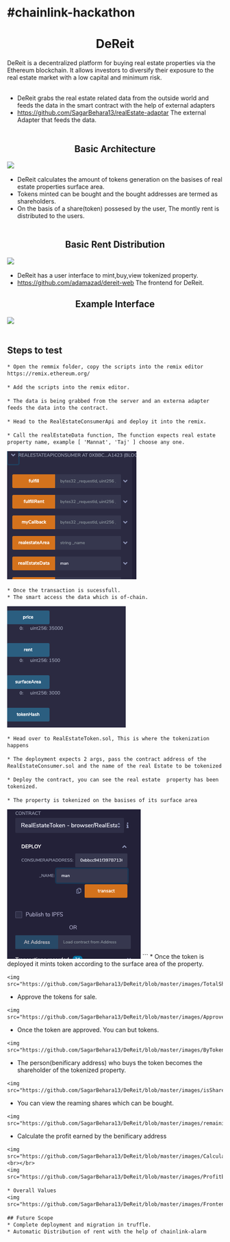 # #chainlink-hackathon
<h1 align="center">DeReit</h1>
DeReit is a decentralized platform for buying real estate properties via the Ethereum blockchain. It allows investors to diversify their exposure to the real estate market with a low capital and minimum risk.<br><br>

* DeReit grabs the real estate related data from the outside world and feeds the data in the smart contract with the help of external adapters
* https://github.com/SagarBehara13/realEstate-adaptar The external Adapter that feeds the data.<br><br>

<h2 align="center">Basic Architecture</h2>
<img src="https://github.com/SagarBehara13/chainlink-hackathon/blob/master/images/chainLinkReal.png">

* DeReit calculates the amount of tokens generation on the basises of real estate properties surface area.
* Tokens minted can be bought and the bought addresses are termed as shareholders. 
* On the basis of a share(token) possesed by the user, The montly rent is distributed to the users.<br></br>

<h2 align="center">Basic Rent Distribution</h2>
<img src="https://github.com/SagarBehara13/chainlink-hackathon/blob/master/images/Untitled_Artwork%2025.png">

* DeReit has a user interface to mint,buy,view tokenized property.
* https://github.com/adamazad/dereit-web The frontend for DeReit.
<h2 align="center"> Example Interface </h2>
<img src="https://github.com/SagarBehara13/chainlink-hackathon/blob/master/images/Frontend.png"><br></br>

## Steps to test
```
* Open the remmix folder, copy the scripts into the remix editor https://remix.ethereum.org/

* Add the scripts into the remix editor.

* The data is being grabbed from the server and an externa adapter feeds the data into the contract.

* Head to the RealEstateConsumerApi and deploy it into the remix.

* Call the realEstateData function, The function expects real estate property name, example [ 'Mannat', 'Taj' ] choose any one.

```
<img src="https://github.com/SagarBehara13/DeReit/blob/master/images/apiFunctionCall.png">

```
* Once the transaction is sucessfull.
* The smart access the data which is of-chain.

```
<img src="https://github.com/SagarBehara13/DeReit/blob/master/images/RealEstateData.png">

```
* Head over to RealEstateToken.sol, This is where the tokenization happens

* The deployment expects 2 args, pass the contract address of the RealEstateConsumer.sol and the name of the real Estate to be tokenized

* Deploy the contract, you can see the real estate  property has been tokenized.

* The property is tokenized on the basises of its surface area
```

<img src="https://github.com/SagarBehara13/DeReit/blob/master/images/DeployContract.png">
```
* Once the token is deployed it mints token according to the surface area of the property.

```
<img src="https://github.com/SagarBehara13/DeReit/blob/master/images/TotalShares.png">

```
* Approve the tokens for sale.
```
<img src="https://github.com/SagarBehara13/DeReit/blob/master/images/Approve%20Token.png">

```
* Once the token are approved. You can but tokens.
```
<img src="https://github.com/SagarBehara13/DeReit/blob/master/images/ByToken.png">

```
* The person(benificary address) who buys the token becomes the shareholder of the tokenized property.
```
<img src="https://github.com/SagarBehara13/DeReit/blob/master/images/isShareHolder.png">

```
* You can view the reaming shares which can be bought.
```
<img src="https://github.com/SagarBehara13/DeReit/blob/master/images/remainingShares.png">
```
* Calculate the profit earned by the benificary address
```
<img src="https://github.com/SagarBehara13/DeReit/blob/master/images/Calculate%20Profit%20by%20Month.png"><br></br>
<img src="https://github.com/SagarBehara13/DeReit/blob/master/images/ProfitbyMonth.png">

* Overall Values
<img src="https://github.com/SagarBehara13/DeReit/blob/master/images/Frontend.png">

## Future Scope
* Complete deployment and migration in truffle.
* Automatic Distribution of rent with the help of chainlink-alarm

